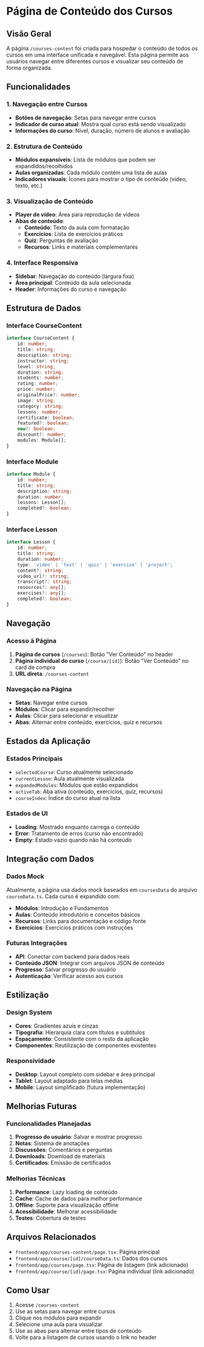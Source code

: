 # Página de Conteúdo dos Cursos

## Visão Geral

A página `/courses-content` foi criada para hospedar o conteúdo de todos os cursos em uma interface unificada e navegável. Esta página permite aos usuários navegar entre diferentes cursos e visualizar seu conteúdo de forma organizada.

## Funcionalidades

### 1. Navegação entre Cursos
- **Botões de navegação**: Setas para navegar entre cursos
- **Indicador de curso atual**: Mostra qual curso está sendo visualizado
- **Informações do curso**: Nível, duração, número de alunos e avaliação

### 2. Estrutura de Conteúdo
- **Módulos expansíveis**: Lista de módulos que podem ser expandidos/recolhidos
- **Aulas organizadas**: Cada módulo contém uma lista de aulas
- **Indicadores visuais**: Ícones para mostrar o tipo de conteúdo (vídeo, texto, etc.)

### 3. Visualização de Conteúdo
- **Player de vídeo**: Área para reprodução de vídeos
- **Abas de conteúdo**: 
  - **Conteúdo**: Texto da aula com formatação
  - **Exercícios**: Lista de exercícios práticos
  - **Quiz**: Perguntas de avaliação
  - **Recursos**: Links e materiais complementares

### 4. Interface Responsiva
- **Sidebar**: Navegação do conteúdo (largura fixa)
- **Área principal**: Conteúdo da aula selecionada
- **Header**: Informações do curso e navegação

## Estrutura de Dados

### Interface CourseContent
```typescript
interface CourseContent {
    id: number;
    title: string;
    description: string;
    instructor: string;
    level: string;
    duration: string;
    students: number;
    rating: number;
    price: number;
    originalPrice?: number;
    image: string;
    category: string;
    lessons: number;
    certificate: boolean;
    featured?: boolean;
    new?: boolean;
    discount?: number;
    modules: Module[];
}
```

### Interface Module
```typescript
interface Module {
    id: number;
    title: string;
    description: string;
    duration: number;
    lessons: Lesson[];
    completed?: boolean;
}
```

### Interface Lesson
```typescript
interface Lesson {
    id: number;
    title: string;
    duration: number;
    type: 'video' | 'text' | 'quiz' | 'exercise' | 'project';
    content?: string;
    video_url?: string;
    transcript?: string;
    resources?: any[];
    exercises?: any[];
    completed?: boolean;
}
```

## Navegação

### Acesso à Página
1. **Página de cursos** (`/courses`): Botão "Ver Conteúdo" no header
2. **Página individual do curso** (`/course/[id]`): Botão "Ver Conteúdo" no card de compra
3. **URL direta**: `/courses-content`

### Navegação na Página
- **Setas**: Navegar entre cursos
- **Módulos**: Clicar para expandir/recolher
- **Aulas**: Clicar para selecionar e visualizar
- **Abas**: Alternar entre conteúdo, exercícios, quiz e recursos

## Estados da Aplicação

### Estados Principais
- `selectedCourse`: Curso atualmente selecionado
- `currentLesson`: Aula atualmente visualizada
- `expandedModules`: Módulos que estão expandidos
- `activeTab`: Aba ativa (conteúdo, exercícios, quiz, recursos)
- `courseIndex`: Índice do curso atual na lista

### Estados de UI
- **Loading**: Mostrado enquanto carrega o conteúdo
- **Error**: Tratamento de erros (curso não encontrado)
- **Empty**: Estado vazio quando não há conteúdo

## Integração com Dados

### Dados Mock
Atualmente, a página usa dados mock baseados em `coursesData` do arquivo `courseData.ts`. Cada curso é expandido com:

- **Módulos**: Introdução e Fundamentos
- **Aulas**: Conteúdo introdutório e conceitos básicos
- **Recursos**: Links para documentação e código fonte
- **Exercícios**: Exercícios práticos com instruções

### Futuras Integrações
- **API**: Conectar com backend para dados reais
- **Conteúdo JSON**: Integrar com arquivos JSON de conteúdo
- **Progresso**: Salvar progresso do usuário
- **Autenticação**: Verificar acesso aos cursos

## Estilização

### Design System
- **Cores**: Gradientes azuis e cinzas
- **Tipografia**: Hierarquia clara com títulos e subtítulos
- **Espaçamento**: Consistente com o resto da aplicação
- **Componentes**: Reutilização de componentes existentes

### Responsividade
- **Desktop**: Layout completo com sidebar e área principal
- **Tablet**: Layout adaptado para telas médias
- **Mobile**: Layout simplificado (futura implementação)

## Melhorias Futuras

### Funcionalidades Planejadas
1. **Progresso do usuário**: Salvar e mostrar progresso
2. **Notas**: Sistema de anotações
3. **Discussões**: Comentários e perguntas
4. **Downloads**: Download de materiais
5. **Certificados**: Emissão de certificados

### Melhorias Técnicas
1. **Performance**: Lazy loading de conteúdo
2. **Cache**: Cache de dados para melhor performance
3. **Offline**: Suporte para visualização offline
4. **Acessibilidade**: Melhorar acessibilidade
5. **Testes**: Cobertura de testes

## Arquivos Relacionados

- `frontend/app/courses-content/page.tsx`: Página principal
- `frontend/app/course/[id]/courseData.ts`: Dados dos cursos
- `frontend/app/courses/page.tsx`: Página de listagem (link adicionado)
- `frontend/app/course/[id]/page.tsx`: Página individual (link adicionado)

## Como Usar

1. Acesse `/courses-content`
2. Use as setas para navegar entre cursos
3. Clique nos módulos para expandir
4. Selecione uma aula para visualizar
5. Use as abas para alternar entre tipos de conteúdo
6. Volte para a listagem de cursos usando o link no header 